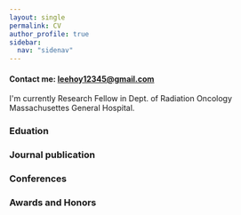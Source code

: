 ```yaml
---
layout: single
permalink: CV
author_profile: true
sidebar:
  nav: "sidenav"
---
```


#### Contact me: leehoy12345@gmail.com
I'm currently Research Fellow in Dept. of Radiation Oncology Massachusettes General Hospital.

### Eduation

### Journal publication

### Conferences

### Awards and Honors

